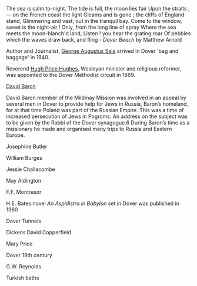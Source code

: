 The sea is calm to-night. The tide is full, the moon lies fair Upon the straits ; — on the French coast the light Gleams and is gone ; the cliffs of England stand, Glimmering and vast, out in the tranquil bay. Come to the window, sweet is the night-air ! Only, from the long line of spray Where the sea meets the moon-blanch'd land, Listen ! you hear the grating roar Of pebbles which the waves draw back, and fling - _Dover Beach_ by Matthew Arnold

Author and Journalist, [George Augustus Sala](/19c/19c-sala-biography) arrived in Dover 'bag and baggage' in 1840.

Reverend [Hugh Price Hughes](/19c/19c-price-hughes-biography), Wesleyan minister and religious reformer, was appointed to the Dover Methodist circuit in 1869.

[David Baron](/19c/19c-baron-biography/)

David Baron member of the Mildmay Mission was involved in an appeal by several men in Dover to provide help for Jews in Russia, Baron’s homeland, for at that time Poland was part of the Russian Empire. This was a time of increased persecution of Jews in Pogroms. An address on the subject was to be given by the Rabbi of the Dover synagogue.6 During Baron’s time as a missionary he made and organised many trips to Russia and Eastern Europe.

Josephine Butler

William Burges

Jessie Challacombe

May Aldington

F.F. Montresor

H.E. Bates novel _An Aspidistra in Babylon_ set in Dover was published in 1960

Dover Tunnels

Dickens David Copperfield

Mary Price

Dover 19th century

G.W. Reynolds

Turkish baths



